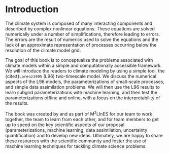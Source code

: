 # Introduction

The climate system is composed of many interacting components and described by complex nonlinear equations. These equations are solved numerically under a number of simplifications, therefore leading to errors. The errors are the result of numerics used to solve the equations and the lack of an approximate representation of processes occurring below the resolution of the climate model grid.

The goal of this book is to conceptualize the problems associated with climate models within a simple and computationally accessible framework. We will introduce the readers to climate modeling by using a simple tool, the {cite:t}`Lorenz1995` (L96)  two-timescale model. We discuss the numerical aspects  of the L96 models, the parameterizations of small-scale processes, and simple data assimilation problems. We will then use the L96 results to learn subgrid parameterizations with machine learning, and then test the parameterizations offline and online, with a focus on the interpretability of the results.

The book was created by and as part of M<sup>2</sup>LInES for our team to work together, the team to learn from each other, and for team members to get up to speed on the key scientific aspects of our proposal (parameterizations, machine learning, data assimilation, uncertainty quantification) and to develop new ideas. Ultimately, we are happy to share these resources with the scientific community and foster the use of machine learning techniques for tackling climate science problems.

